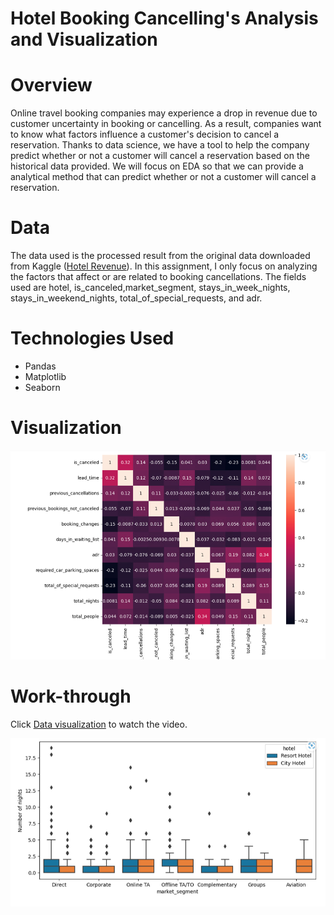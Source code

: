 # Hotel Booking Cancelling's Analysis and Visualization
# Overview
Online travel booking companies may experience a drop in revenue due to customer uncertainty in booking or cancelling. As a result, companies want to know what factors influence a customer's decision to cancel a reservation. Thanks to data science, we have a tool to help the company predict whether or not a customer will cancel a reservation based on the historical data provided. We will focus on EDA so that we can provide a analytical method that can predict whether or not a customer will cancel a reservation.

# Data
The data used is the processed result from the original data downloaded from Kaggle ([Hotel Revenue](https://www.kaggle.com/datasets/govindkrishnadas/hotel-revenue)). In this assignment, I only focus on analyzing the factors that affect or are related to booking cancellations. The fields used are hotel, is_canceled,market_segment,  stays_in_week_nights, stays_in_weekend_nights, total_of_special_requests, and adr.

# Technologies Used
* Pandas
* Matplotlib
* Seaborn

# Visualization

![Alt text](images/heatmap.png)

# Work-through

Click [Data visualization](https://clipchamp.com/watch/HaQlqZ6BxGa) to watch the video.

![Alt text](images/boxplot.png)







